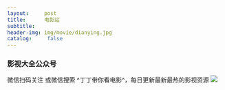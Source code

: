 ```yaml
---
layout:     post
title:      电影站
subtitle:   
header-img: img/movie/dianying.jpg
catalog: 	 false
---
```



### 影视大全公众号
微信扫码关注 或微信搜索 ^丁丁带你看电影^，每日更新最新最热的影视资源
![](https://yabaowang.github.io/img/dianyingweixinhao.png)



